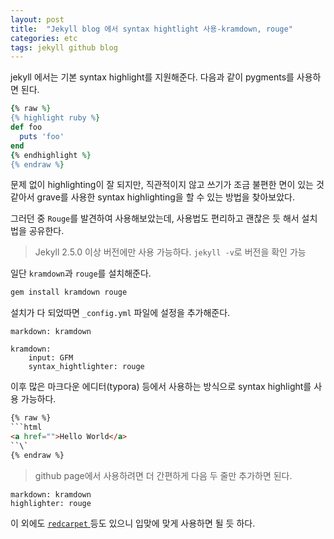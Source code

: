 ```yaml
---
layout: post 
title:  "Jekyll blog 에서 syntax hightlight 사용-kramdown, rouge"
categories: etc
tags: jekyll github blog
---
```


jekyll 에서는 기본 syntax highlight를 지원해준다. 다음과 같이 pygments를 사용하면 된다.

```ruby
{% raw %}
{% highlight ruby %}
def foo
  puts 'foo'
end
{% endhighlight %}
{% endraw %}
```

문제 없이 highlighting이 잘 되지만, 직관적이지 않고 쓰기가 조금 불편한 면이 있는 것 같아서 grave를 사용한 syntax highlighting을 할 수 있는 방법을 찾아보았다.

그러던 중 `Rouge`를 발견하여 사용해보았는데, 사용법도 편리하고 괜찮은 듯 해서 설치법을 공유한다.


> Jekyll 2.5.0 이상 버전에만 사용 가능하다. `jekyll -v`로 버전을 확인 가능


일단 `kramdown`과 `rouge`를 설치해준다.
```ruby
gem install kramdown rouge
```

설치가 다 되었따면 `_config.yml` 파일에 설정을 추가해준다.
```
markdown: kramdown

kramdown:
	input: GFM
	syntax_hightlighter: rouge
```

이후 많은 마크다운 에디터(typora) 등에서 사용하는 방식으로 syntax highlight를 사용 가능하다.
```html
{% raw %}
```html
<a href="">Hello World</a>
``\`
{% endraw %}
```


> github page에서 사용하려면 더 간편하게 다음 두 줄만 추가하면 된다.
```
markdown: kramdown
highlighter: rouge
```


이 외에도 [ `redcarpet` ](https://george-hawkins.github.io/basic-gfm-jekyll/redcarpet-extensions.html) 등도 있으니 입맞에 맞게 사용하면 될 듯 하다.

